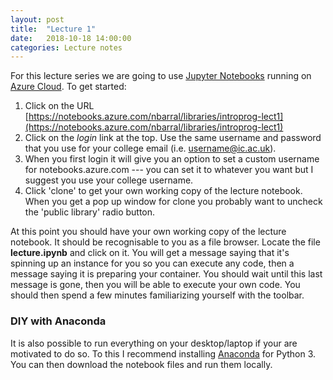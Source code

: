 ```yaml
---
layout: post
title:  "Lecture 1"
date:   2018-10-18 14:00:00
categories: Lecture notes
---
```


For this lecture series we are going to use [Jupyter Notebooks](http://jupyter.org/) running on [Azure Cloud](https://azure.microsoft.com/en-gb/overview/what-is-azure/). To get started:

1. Click on the URL
[https://notebooks.azure.com/nbarral/libraries/introprog-lect1](https://notebooks.azure.com/nbarral/libraries/introprog-lect1)
2. Click on the *login* link at the top. Use the same username and password that you use for your college email (i.e. username@ic.ac.uk).
3. When you first login it will give you an option to set a custom username for notebooks.azure.com --- you can set it to whatever you want but I suggest you use your college username.
4. Click 'clone' to get your own working copy of the lecture notebook. When you get a pop up window for clone you probably want to uncheck the 'public library' radio button.

At this point you should have your own working copy of the lecture notebook. It
should be recognisable to you as a file browser. Locate the file
**lecture.ipynb** and click on it. You will get a message saying that it's 
spinning up an instance for you so you can execute any code, then a message saying 
it is preparing your container. You should wait until this last message is gone, then you 
will be able to execute your own code. You should then spend a few minutes familiarizing
yourself with the toolbar.

### DIY with Anaconda
It is also possible to run everything on your desktop/laptop if your are motivated to do so. To this I recommend installing [Anaconda](https://www.anaconda.com/download/) for Python 3. You can then download the notebook files and run them locally.

